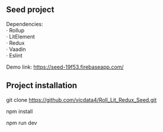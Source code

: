 ## Seed project

Dependencies:\
    · Rollup\
    · LitElement\
    · Redux\
    · Vaadin\
    · Eslint

Demo link: https://seed-19f53.firebaseapp.com/

## Project installation

git clone https://github.com/vicdata4/Roll_Lit_Redux_Seed.git

npm install

npm run dev







